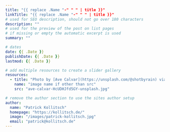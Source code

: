 ```yaml
---
title: "{{ replace .Name "-" " " | title }}"
linkTitle: "{{ replace .Name "-" " " | title }}"
# used for SEO description, should not go over 180 characters
description: ""
# used for the preview of the post on list pages
# if missing or empty the automatic excerpt is used
summary: ""

# dates
date: {{ .Date }}
publishDate: {{ .Date }}
lastmod: {{ .Date }}

# add multiple resources to create a slider gallery
resources:
  - title: "Photo by [Ave Calvar](https://unsplash.com/@shotbyrain) via [Unsplash](https://unsplash.com/s/photos/horizon)"
    name: "image name if other than src"
    src: "ave-calvar-HcUDHJfd5GY-unsplash.jpg"

# remove the author section to use the sites author setup
author: 
  name: "Patrick Kollitsch"
  homepage: "https://kollitsch.de/"
  image: "/images/patrick-kollitsch.jpg"
  email: "patrick@kollitsch.de"
---
```

